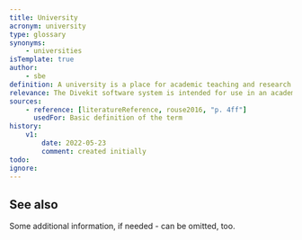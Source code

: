 ```yaml
---
title: University
acronym: university
type: glossary
synonyms:
    - universities
isTemplate: true
author: 
    - sbe
definition: A university is a place for academic teaching and research.
relevance: The Divekit software system is intended for use in an academic context.
sources:
    - reference: [literatureReference, rouse2016, "p. 4ff"]
      usedFor: Basic definition of the term
history:
    v1:
        date: 2022-05-23
        comment: created initially
todo:
ignore: 
---
```


## See also

Some additional information, if needed - can be omitted, too.
